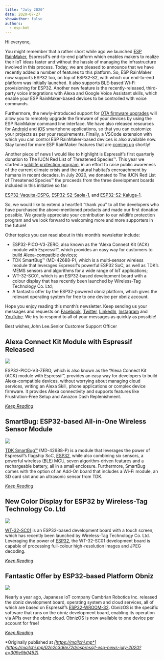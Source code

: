 ```yaml
---
title: "July 2020"
date: 2020-07-27
showAuthor: false
authors: 
  - esp-bot
---
```

Hi everyone,

You might remember that a rather short while ago we launched [ESP RainMaker](https://www.espressif.com/en/news/ESP-RainMaker), Espressif’s end-to-end platform which enables makers to realize their IoT ideas faster and without the hassle of managing the infrastructure involved in this process. Today, we are pleased to announce that we have recently added a number of features to this platform. So, ESP RainMaker now supports ESP32 too, on top of ESP32-S2, with which our end-to-end platform was initially launched. It also supports BLE-based Wi-Fi provisioning for ESP32. Another new feature is the recently-released, third-party voice integrations with Alexa and Google Voice Assistant skills, which enable your ESP RainMaker-based devices to be controlled with voice commands.

Furthermore, the newly-introduced support for [OTA firmware upgrades](https://rainmaker.espressif.com/docs/ota.html) will allow you to remotely upgrade the firmware of your devices by using the ESP RainMaker command line interface. We have also released resources for [Android](https://github.com/espressif/esp-rainmaker-android) and [iOS](https://github.com/espressif/esp-rainmaker-ios) smartphone applications, so that you can customize your projects as per your requirements. Finally, a VSCode extension with which you can control ESP RainMaker-based devices is also available now. Stay tuned for more ESP RainMaker features that are [coming up](https://rainmaker.espressif.com/docs/what-next.html) shortly!

Another piece of news I would like to highlight is Espressif’s first quarterly donation to The IUCN Red List of Threatened Species™. This year we started a [wildlife protection program](https://www.espressif.com/en/company/corporate-responsibility/wildlife-protection-program), in an effort to raise public awareness of the current climate crisis and the natural habitat’s encroachment by humans in recent decades. In July 2020, we donated to The IUCN Red List of Threatened Species™ the proceeds from the three development boards included in this initiative so far:

[ESP32-Vaquita-DSPG](https://github.com/espressif/esp-va-sdk/blob/master/docs/en/hw-reference/esp32/user-guide-esp32-vaquita-dspg.md), [ESP32-S2-Saola-1](https://docs.espressif.com/projects/esp-idf/en/latest/esp32s2/hw-reference/esp32s2/user-guide-saola-1-v1.2.html), and [ESP32-S2-Kaluga-1](https://www.espressif.com/en/products/devkits).

So, we would like to extend a heartfelt “thank you” to all the developers who have purchased the above-mentioned products and made our first donation possible. We greatly appreciate your contribution to our wildlife protection program and we look forward to welcoming more and more supporters in the future!

Other topics you can read about in this month’s newsletter include:

- ESP32-PICO-V3-ZERO, also known as the “Alexa Connect Kit (ACK) module with Espressif”, which provides an easy way for customers to build Alexa-compatible devices;
- TDK SmartBug™ (MD-42688-P), which is a multi-sensor wireless module that leverages Espressif’s powerful ESP32 SoC, as well as TDK’s MEMS sensors and algorithms for a wide range of IoT applications;
- WT-32-SC01, which is an ESP32-based development board with a colour display that has recently been launched by Wireless-Tag Technology Co. Ltd;
- A fantastic offer by the ESP32-powered obniz platform, which gives the relevant operating system for free to one device per obniz account.

Hope you enjoy reading this month’s newsletter. Keep sending us your messages and requests on [Facebook](https://www.facebook.com/espressif/), [Twitter](https://twitter.com/EspressifSystem), [LinkedIn](https://www.linkedin.com/company/espressif-systems/), [Instagram](https://www.instagram.com/espressif_systems/) and [YouTube](https://www.youtube.com/channel/UCDBWNF7CJ2U5eLGT7o3rKog). We try to respond to all of your messages as quickly as possible!

Best wishes,John Lee.Senior Customer Support Officer

## Alexa Connect Kit Module with Espressif Released

![](img/july-1.webp)

ESP32-PICO-V3-ZERO, which is also known as the “Alexa Connect Kit (ACK) module with Espressif”, provides an easy way for developers to build Alexa-compatible devices, without worrying about managing cloud services, writing an Alexa Skill, phone applications or complex device firmware. It provides Alexa connectivity and supports features like Frustration-Free Setup and Amazon Dash Replenishment.

[*Keep Reading*](https://www.espressif.com/en/news/ACK_with_ESP)

## SmartBug: ESP32-based All-in-One Wireless Sensor Module

![](img/july-2.webp)

[TDK SmartBug™](https://invensense.tdk.com/smartbug/) (MD-42688-P) is a module that leverages the power of Espressif’s flagship SoC, [ESP32](https://www.espressif.com/en/products/socs/esp32), while also combining six sensors, a powerful wireless (BLE) MCU, seven algorithm-driven features and a rechargeable battery, all in a small enclosure. Furthermore, SmartBug comes with the option of an Add-On board that includes a Wi-Fi module, an SD card slot and an ultrasonic sensor from TDK.

[*Keep Reading*](https://www.espressif.com/en/news/SmartBug)

## New Color Display for ESP32 by Wireless-Tag Technology Co. Ltd

![](img/july-3.webp)

[WT-32-SC01](https://mp.weixin.qq.com/s/Oq2TgxFJRqzn_oM21GVGaA) is an ESP32-based development board with a touch screen, which has recently been launched by Wireless-Tag Technology Co. Ltd. Leveraging the power of [ESP32](https://www.espressif.com/en/products/socs/esp32), the WT-32-SC01 development board is capable of processing full-colour high-resolution images and JPEG decoding.

[*Keep Reading*](https://www.espressif.com/en/news/WT_32_SC01)

## Fantastic Offer by ESP32-based Platform Obniz

![](img/july-4.webp)

Nearly a year ago, Japanese IoT company Cambrian Robotics Inc. released the obniz development board, operating system and cloud services, all of which are based on Espressif’s [ESP32-WROOM-32](https://www.espressif.com/sites/default/files/documentation/esp32-wroom-32_datasheet_en.pdf). ObnizOS is the specific software that runs on the obniz development board, enabling its operation via APIs over the obniz cloud. ObnizOS is now available to one device per account for free!

[*Keep Reading*](https://www.espressif.com/en/news/obniz_offer)

*Originally published at *[*https://mailchi.mp*](https://mailchi.mp/02e2c3d6e72d/espressif-esp-news-july-2020?e=309e9b0452)*.*
